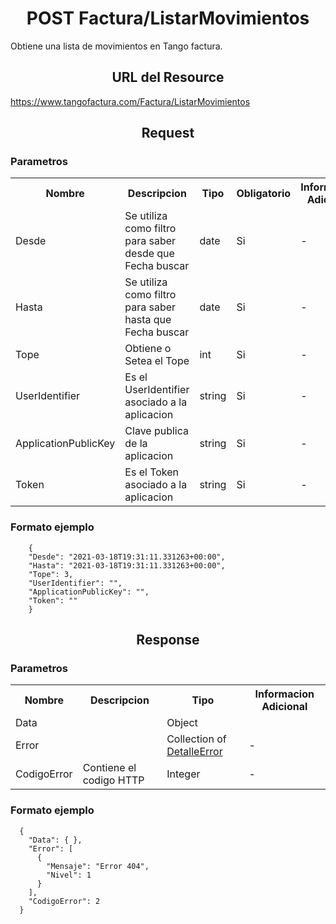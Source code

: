   <h1 align="center">POST Factura/ListarMovimientos</h1>
  
  Obtiene una lista de movimientos en Tango factura.
  
  <h2 align="center">URL del Resource</h2>
  
  https://www.tangofactura.com/Factura/ListarMovimientos
  
  <h2 align="center">Request</h2>
  
  <h3>Parametros</h3>
  <table style="width:100%;">
  <tr>
      <th>Nombre</th>
      <th>Descripcion</th>
      <th>Tipo</th>
      <th>Obligatorio</th>
      <th>Informacion Adicional</th>
  </tr>
  <tr>
    <td>Desde</td>
    <td>Se utiliza como filtro para saber desde que Fecha buscar</td>
    <td>date</td>
    <td>Si</td>
    <td>-</td>
  </tr>
  <tr>
    <td>Hasta</td>
    <td>Se utiliza como filtro para saber hasta que Fecha buscar</td>
    <td>date</td>
    <td>Si</td>
    <td>-</td>
  </tr>
  <tr>
    <td>Tope</td>
    <td>Obtiene o Setea el Tope</td>
    <td>int</td>
    <td>Si</td>
    <td>-</td>
  </tr>
  <tr>
  <td>UserIdentifier</td>
  <td>Es el UserIdentifier asociado a la aplicacion</td>
  <td>string</td>
  <td>Si</td>
  <td>-</td>
  </tr>
  <tr>
  <td>ApplicationPublicKey</td>
  <td>Clave publica de la aplicacion</td>
  <td>string</td>
  <td>Si</td>
  <td>-</td>
  </tr>
  <tr>
  <td>Token</td>
  <td>Es el Token asociado a la aplicacion</td>
  <td>string</td>
  <td>Si</td>
  <td>-</td>
  </tr>
  
  </table>
  
  <h3>Formato ejemplo</h3>
  
  ```
      {
      "Desde": "2021-03-18T19:31:11.331263+00:00",
      "Hasta": "2021-03-18T19:31:11.331263+00:00",
      "Tope": 3,
      "UserIdentifier": "",
      "ApplicationPublicKey": "",
      "Token": ""
      }
  ```
  
  <h2 align="center">Response</h2>
  <h3>Parametros</h3>
  <table style="width: 100%;">
      <tr>
          <th>Nombre</th>
          <th>Descripcion</th>
          <th>Tipo</th>
          <th>Informacion Adicional</th>
      </tr>
      <tr>
          <td>Data</td>
          <td></td>
          <td>Object</td>
          <td></td>
      </tr>
      <tr>
          <td>Error</td>
          <td></td>
          <td>Collection of <a href="/Guias/Tipos de datos/DetalleError.md">DetalleError</a></td>
          <td>-</td>
      </tr>
      <tr>
          <td>CodigoError</td>
          <td>Contiene el codigo HTTP</td>
          <td>Integer</td>
          <td>-</td>
      </tr>
  </table>
  <h3>Formato ejemplo</h3>
  
  ```
    {
      "Data": { },
      "Error": [
        {
          "Mensaje": "Error 404",
          "Nivel": 1
        }
      ],
      "CodigoError": 2
    }
  ```
